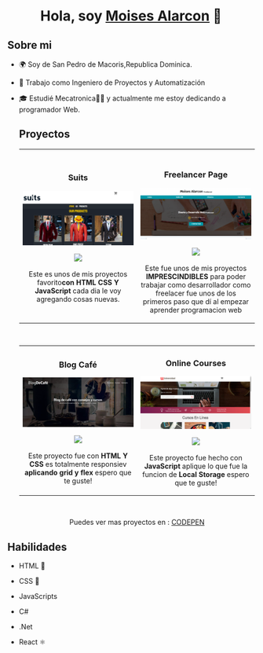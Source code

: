 <div align="center">
    <h1 align="center">Hola, soy <a href="https://scintillating-raindrop-e03630.netlify.app/">Moises Alarcon</a> 👋</h1>
    </div>
    
 <body>   
    
    
## Sobre mi
    
 - 🌍 Soy de San Pedro de Macoris,Republica Dominica.
 - 💼 Trabajo como Ingeniero de Proyectos y Automatización 
 - 🎓 Estudié Mecatronica🤖🦾 y actualmente me estoy dedicando a programador Web.
    <br>
    
    
    
    
     ## Proyectos 

    <table>
    <tr>
    <td width="50%">
    <h3 align="center">Suits</h3>
    <div align="center">
    <a href="https://my-frontedstore.netlify.app/" target="_blank"><img src="img/PortadaS.png" width="400" alt="Suits"></a>
    <p>
    <a href="https://github.com/abrahanalarcon/my_frontendStore" target="_blank">
    <img src="https://img.shields.io/badge/C%C3%93DIGO-80ffaa?style=for-the-badge&logo=github&logoColor=black"></a>
    </p>
    <p>Este es unos de mis proyectos favorito<strong>con HTML CSS Y JavaScript</strong> cada dia le voy agregando cosas nuevas.</p>
    </div>
                                                                                          
    </td>
    
    <td width="50%">
     <br>
    <h3 align="center">Freelancer Page</h3>
    <div align="center">                                       
    <a href="https://taupe-valkyrie-fb7011.netlify.app/" target="_blank"><img src="img/3.png" width="400" alt="Freelancer Page"></a>
    <br>
    <p>
    <a href="https://github.com/abrahanalarcon/My_freelancerPage" target="_blank">
    <img src="https://img.shields.io/badge/C%C3%93DIGO-80ffaa?style=for-the-badge&logo=github&logoColor=black">
    </a>
    
    </p>
    <p>Este fue unos de mis proyectos  <strong>IMPRESCINDIBLES</strong> para poder trabajar como desarrollador como freelacer  fue unos de los primeros paso que dí al empezar aprender programacion web</p>
    </div>                                                             
    </table>                                                                                 
    </div>
    <br>
    
    <table>
    <tr>
    <td width="50%">
    <h3 align="center">Blog Café</h3>
     <div align="center">
    <a href="https://roaring-youtiao-af4457.netlify.app/" target="_blank"><img src="img/1.png" width="400" alt="blog cafe"></a>
    <p>
    <a href="https://github.com/abrahanalarcon/my_blogcafe" target="_blank">
    <img src="https://img.shields.io/badge/C%C3%93DIGO-80ffaa?style=for-the-badge&logo=github&logoColor=black"></a>
    </p>
    <p>Este proyecto fue con <strong>HTML Y CSS</strong> es totalmente responsiev <strong>aplicando grid y flex</strong> espero que te guste!</p>
    </div>
   
                                                                                          
    </td>       
    
    <td width="50%">
    <h3 align="center">Online Courses</h3>
     <div align="center">
    <a href="https://beamish-selkie-30615b.netlify.app/#" target="_blank"><img src="img/5.png" width="400" alt="Suits"></a>
    <p>
    <a href="https://github.com/abrahanalarcon/Online-Courses-Page" target="_blank">
    <img src="https://img.shields.io/badge/C%C3%93DIGO-80ffaa?style=for-the-badge&logo=github&logoColor=black"></a>
    </p>
    <p>Este proyecto fue hecho con <strong>JavaScript</strong> aplique lo que fue la funcion de  <strong>Local Storage</strong> espero que te guste!</p>
    </div>
  
                                                                                          
    </td>  
    </table>                                                                                 
    </div>
    <br>

     
    <p align="center">  
     Puedes ver mas proyectos en : 
    <a href="https://codepen.io/abrahanalarcon" target="_blank">CODEPEN</a>
    </p>
    
    
## Habilidades

- HTML 🧡
- CSS 🎨
- JavaScripts
- C#
- .Net
- React ⚛️

   
  </body>    